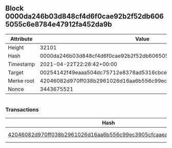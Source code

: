 ## Block 0000da246b03d848cf4d6f0cae92b2f52db6065055c6e8784e47912fa452da9b

Attribute | Value
--- | ---
Height | 32101
Hash | 0000da246b03d848cf4d6f0cae92b2f52db6065055c6e8784e47912fa452da9b
Timestamp | 2021-04-22T22:28:42+00:00
Target | 00254142f49eaaa504dc75712e8378ad5316cbcead634704b3734b6271167cc4
Merke root | 42046082d970ff038b2961026d16aa6b556c99ec3905cfcaaea229a8ac45e898
Nonce | 3443675521

```

```

### Transactions

Hash | Amount
--- | ---
[42046082d970ff038b2961026d16aa6b556c99ec3905cfcaaea229a8ac45e898](42046082d970ff038b2961026d16aa6b556c99ec3905cfcaaea229a8ac45e898.md) | 10.00000000 SKEPTI 
